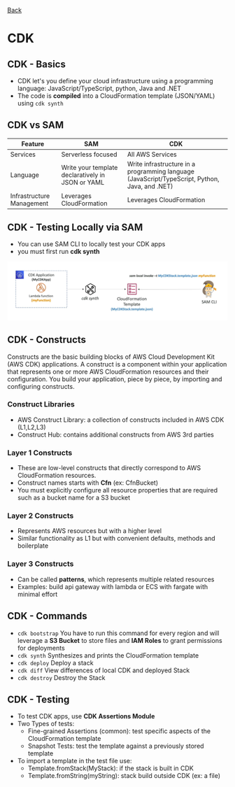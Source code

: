[Back](./AWS.md)

# CDK

## CDK - Basics

- CDK let's you define your cloud infrastructure using a programming language: JavaScript/TypeScript, python, Java and .NET
- The code is **compiled** into a CloudFormation template (JSON/YAML) using `cdk synth`

## CDK vs SAM

| Feature                   | SAM                                               | CDK                                                                                            |
| ------------------------- | ------------------------------------------------- | ---------------------------------------------------------------------------------------------- |
| Services                  | Serverless focused                                | All AWS Services                                                                               |
| Language                  | Write your template declaratively in JSON or YAML | Write infrastructure in a programming language (JavaScript/TypeScript, Python, Java, and .NET) |
| Infrastructure Management | Leverages CloudFormation                          | Leverages CloudFormation                                                                       |

## CDK - Testing Locally via SAM

- You can use SAM CLI to locally test your CDK apps
- you must first run **cdk synth**

![cdk + sam](./assets/65.png)

## CDK - Constructs

Constructs are the basic building blocks of AWS Cloud Development Kit (AWS CDK) applications. A construct is a component within your application that represents one or more AWS CloudFormation resources and their configuration. You build your application, piece by piece, by importing and configuring constructs.

### Construct Libraries

- AWS Construct Library: a collection of constructs included in AWS CDK (L1,L2,L3)
- Construct Hub: contains additional constructs from AWS 3rd parties

### Layer 1 Constructs

- These are low-level constructs that directly correspond to AWS CloudFormation resources.
- Construct names starts with **Cfn** (ex: CfnBucket)
- You must explicitly configure all resource properties that are required such as a bucket name for a S3 bucket

### Layer 2 Constructs

- Represents AWS resources but with a higher level
- Similar functionality as L1 but with convenient defaults, methods and boilerplate

### Layer 3 Constructs

- Can be called **patterns**, which represents multiple related resources
- Examples: build api gateway with lambda or ECS with fargate with minimal effort

## CDK - Commands

- `cdk bootstrap` You have to run this command for every region and will leverage a **S3 Bucket** to store files and **IAM Roles** to grant permissions for deployments
- `cdk synth` Synthesizes and prints the CloudFormation template
- `cdk deploy` Deploy a stack
- `cdk diff` View differences of local CDK and deployed Stack
- `cdk destroy` Destroy the Stack

## CDK - Testing

- To test CDK apps, use **CDK Assertions Module**
- Two Types of tests:
  - Fine-grained Assertions (common): test specific aspects of the CloudFormation template
  - Snapshot Tests: test the template against a previously stored template
- To import a template in the test file use:
  - Template.fromStack(MyStack): if the stack is built in CDK
  - Template.fromString(myString): stack build outside CDK (ex: a file)
